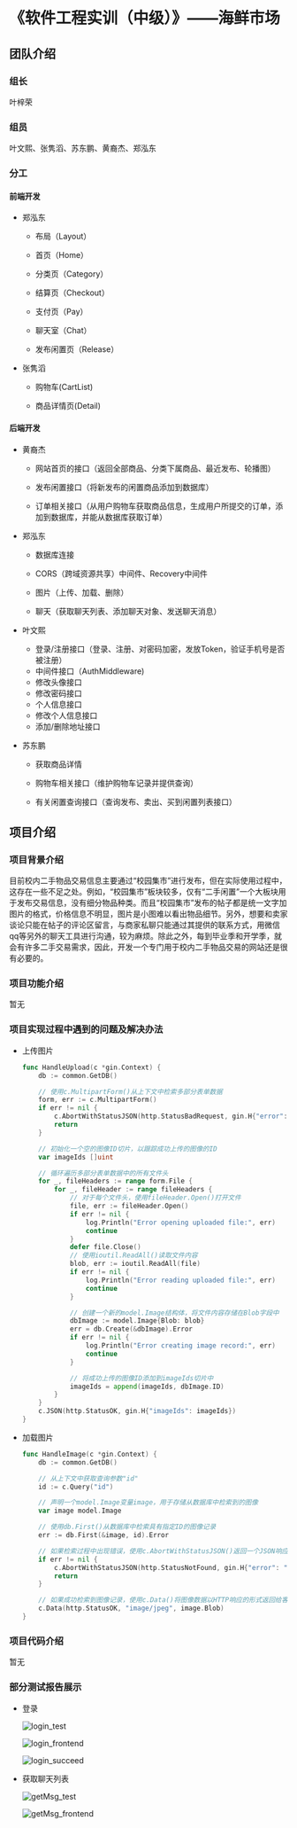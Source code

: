 # 《软件工程实训（中级）》——海鲜市场

## 团队介绍

### 组长

叶梓荣

### 组员

叶文熙、张隽滔、苏东鹏、黄裔杰、郑泓东

### 分工

#### 前端开发

- 郑泓东
  
  - 布局（Layout）
  
  - 首页（Home）
  
  - 分类页（Category）
  
  - 结算页（Checkout）
  
  - 支付页（Pay）
  
  - 聊天室（Chat）
  
  - 发布闲置页（Release）

- 张隽滔

  - 购物车(CartList)

  - 商品详情页(Detail)

#### 后端开发

- 黄裔杰
  
  - 网站首页的接口（返回全部商品、分类下属商品、最近发布、轮播图）
  
  - 发布闲置接口（将新发布的闲置商品添加到数据库）
  
  - 订单相关接口（从用户购物车获取商品信息，生成用户所提交的订单，添加到数据库，并能从数据库获取订单）

- 郑泓东
  
  - 数据库连接
  
  - CORS（跨域资源共享）中间件、Recovery中间件
  
  - 图片（上传、加载、删除）
  
  - 聊天（获取聊天列表、添加聊天对象、发送聊天消息）
- 叶文熙
  - 登录/注册接口（登录、注册、对密码加密，发放Token，验证手机号是否被注册）
  - 中间件接口（AuthMiddleware)
  - 修改头像接口
  - 修改密码接口
  - 个人信息接口
  - 修改个人信息接口
  - 添加/删除地址接口


- 苏东鹏

  - 获取商品详情
  
  - 购物车相关接口（维护购物车记录并提供查询）

  - 有关闲置查询接口（查询发布、卖出、买到闲置列表接口）

## 项目介绍

### 项目背景介绍

目前校内二手物品交易信息主要通过“校园集市”进行发布，但在实际使用过程中，这存在一些不足之处。例如，“校园集市”板块较多，仅有“二手闲置”一个大板块用于发布交易信息，没有细分物品种类。而且“校园集市”发布的帖子都是统一文字加图片的格式，价格信息不明显，图片是小图难以看出物品细节。另外，想要和卖家谈论只能在帖子的评论区留言，与商家私聊只能通过其提供的联系方式，用微信qq等另外的聊天工具进行沟通，较为麻烦。除此之外，每到毕业季和开学季，就会有许多二手交易需求，因此，开发一个专门用于校内二手物品交易的网站还是很有必要的。

### 项目功能介绍

暂无

### 项目实现过程中遇到的问题及解决办法

- 上传图片
  
  ```go
  func HandleUpload(c *gin.Context) {
      db := common.GetDB()
  
      // 使用c.MultipartForm()从上下文中检索多部分表单数据
      form, err := c.MultipartForm()
      if err != nil {
          c.AbortWithStatusJSON(http.StatusBadRequest, gin.H{"error": err.Error()})
          return
      }
  
      // 初始化一个空的图像ID切片，以跟踪成功上传的图像的ID
      var imageIds []uint
  
      // 循环遍历多部分表单数据中的所有文件头
      for _, fileHeaders := range form.File {
          for _, fileHeader := range fileHeaders {
              // 对于每个文件头，使用fileHeader.Open()打开文件
              file, err := fileHeader.Open()
              if err != nil {
                  log.Println("Error opening uploaded file:", err)
                  continue
              }
              defer file.Close()
              // 使用ioutil.ReadAll()读取文件内容
              blob, err := ioutil.ReadAll(file)
              if err != nil {
                  log.Println("Error reading uploaded file:", err)
                  continue
              }
  
              // 创建一个新的model.Image结构体，将文件内容存储在Blob字段中
              dbImage := model.Image{Blob: blob}
              err = db.Create(&dbImage).Error
              if err != nil {
                  log.Println("Error creating image record:", err)
                  continue
              }
  
              // 将成功上传的图像ID添加到imageIds切片中
              imageIds = append(imageIds, dbImage.ID)
          }
      }
      c.JSON(http.StatusOK, gin.H{"imageIds": imageIds})
  }
  ```

- 加载图片
  
  ```go
  func HandleImage(c *gin.Context) {
      db := common.GetDB()
  
      // 从上下文中获取查询参数"id"
      id := c.Query("id")
  
      // 声明一个model.Image变量image，用于存储从数据库中检索到的图像
      var image model.Image
  
      // 使用db.First()从数据库中检索具有指定ID的图像记录
      err := db.First(&image, id).Error
  
      // 如果检索过程中出现错误，使用c.AbortWithStatusJSON()返回一个JSON响应，指示无法找到图像
      if err != nil {
          c.AbortWithStatusJSON(http.StatusNotFound, gin.H{"error": "Image not found"})
          return
      }
  
      // 如果成功检索到图像记录，使用c.Data()将图像数据以HTTP响应的形式返回给客户端。此处假设所有图像均为JPEG格式的二进制数据，因此将MIME类型设置为"image/jpeg"
      c.Data(http.StatusOK, "image/jpeg", image.Blob)
  }
  ```

### 项目代码介绍

暂无

### 部分测试报告展示

- 登录
  
  ![login_test](image_test/login_test.png)
  
  ![login_frontend](image_test/login_frontend.png)
  
  ![login_succeed](image_test/login_succeed.png)

- 获取聊天列表
  
  ![getMsg_test](image_test/getMsg_test.png)
  
  ![getMsg_frontend](image_test/getMsg_frontend.png)
